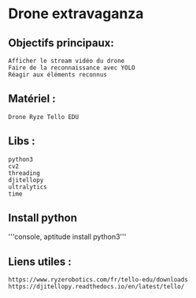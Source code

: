 # Drone extravaganza

## Objectifs principaux:

    Afficher le stream vidéo du drone
    Faire de la reconnaissance avec YOLO
    Réagir aux éléments reconnus

## Matériel :
    Drone Ryze Tello EDU

## Libs :
    python3
    cv2
    threading
    djitellopy
    ultralytics
    time
## Install python

'''console, aptitude install python3'''

## Liens utiles :
    https://www.ryzerobotics.com/fr/tello-edu/downloads 
    https://djitellopy.readthedocs.io/en/latest/tello/

